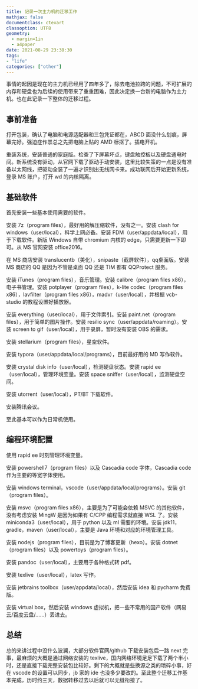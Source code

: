 ```yaml
---
title: 记录一次主力机的迁移工作
mathjax: false
documentclass: ctexart
classoption: UTF8
geometry:
  - margin=1in
  - a4paper
date: 2021-08-29 23:38:30
tags:
- "life"
categories: ["other"]
---
```


事情的起因是现在的主力机已经用了四年多了，除去电池拉跨的问题，不可扩展的内存和硬盘也为后续的使用带来了重重困难，因此决定换一台新的电脑作为主力机。也在此记录一下整体的迁移过程。

## 事前准备

打开包装，确认了电脑和电源适配器和三包凭证都在，ABCD 面没什么划痕，屏幕完好。强迫症作祟总之先把电脑上贴的 AMD 标抠了。插电开机。

重装系统，安装普通的家庭版。检查了下屏幕坏点，键盘触控板以及硬盘通电时间。新系统没有驱动，从官网下载了驱动手动安装，这里比较失策的一点是没有准备以太网线，把驱动全装了一遍才识别出无线网卡来。成功联网后开始更新系统，登录 MS 账户，打开 wd 的内核隔离。

## 基础软件

首先安装一些基本使用需要的软件。

安装 7z（program files），最好用的解压缩软件，没有之一。安装 clash for windows（user/local），科学上网必备。安装 FDM（user/appdata/local），用于下载软件。新版 Windows 自带 chromium 内核的 edge，只需要更新一下即可。从 MS 官网安装 office2016。

在 MS 商店安装 translucentb（美化），snipaste（截屏软件），qq桌面版。安装 MS 商店的 QQ 是因为不管是桌面 QQ 还是 TIM 都有 QQProtect 服务。

安装 iTunes（program files），音乐管理。安装 calibre（program files x86），电子书管理。安装 potplayer（program files），k-lite codec（program files x86），lavfilter（program files x86），madvr（user/local），并根据 vcb-studio 的教程设置好播放器。

安装 everything（user/local），用于文件索引。安装 paint.net（program files），用于简单的图片操作。安装 resilio sync（user/appdata/roaming）。安装 screen to gif（user/local），用于录屏，暂时没有安装 OBS 的需求。

安装 stellarium（program files），星空软件。

安装 typora（user/appdata/local/programs），目前最好用的 MD 写作软件。

安装 crystal disk info（user/local），检测硬盘状态。安装 rapid ee（user/local），管理环境变量。安装 space sniffer（user/local），监测硬盘空间。

安装 utorrent（user/local），PT/BT 下载软件。

安装腾讯会议。

至此基本可以作为日常机使用。

## 编程环境配置

使用 rapid ee 时刻管理环境变量。

安装 powershell7（program files）以及 Cascadia code 字体，Cascadia code 作为主要的等宽字体使用。

安装 windows terminal，vscode（user/appdata/local/programs）。安装 git（program files）。

安装 msvc（program files x86），主要是为了可能会依赖 MSVC 的其他软件，没有考虑安装 MingW 是因为如果有 C/CPP 编程需求就直接 WSL 了。安装 miniconda3（user/local），用于 python 以及 ml 需要的环境。安装 jdk11，gradle，maven（user/local），主要是 Java 环境和对应的环境管理工具。

安装 nodejs（program files），目前是为了博客更新（hexo）。安装 dotnet（program files）以及 powertoys（program files）。

安装 pandoc（user/local），主要用于各种格式转 pdf。

安装 texlive（user/local），latex 写作。

安装 jetbrains toolbox（user/appdata/local），然后安装 idea 和 pycharm 免费版。

安装 virtual box，然后安装 windows 虚拟机，把一些不常用的国产软件（网易云/百度云盘/……）丢进去。

## 总结

总的来讲过程中没什么波澜，大部分软件官网/github 下载安装包后一路 next 完事，最麻烦的大概是通过网络安装的 texlive，国内网络环境足足下载了两个半小时，还是直接下载完整安装包比较好。剩下的大概就是些换源之类的琐碎小事，好在 vscode 的设置可以同步，jb 家的 ide 也没多少要改的。至此整个迁移工作基本完成，历时约三天，数据转移过去以后就可以无缝衔接了。
